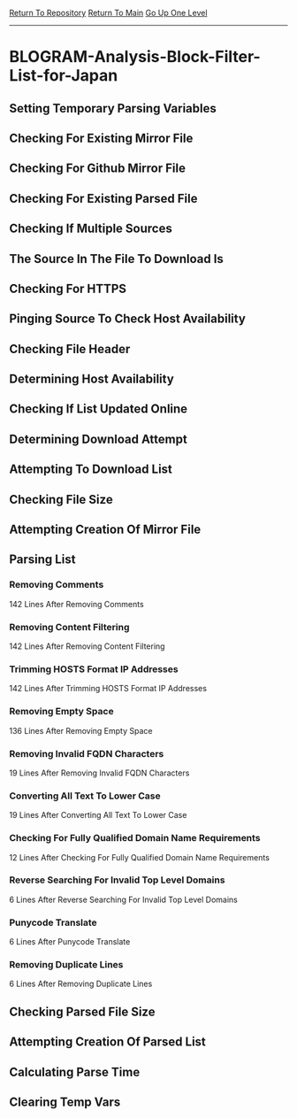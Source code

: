 [Return To Repository](https://github.com/deathbybandaid/piholeparser/)
[Return To Main](https://github.com/deathbybandaid/piholeparser/blob/master/RecentRunLogs/Mainlog.md)
[Go Up One Level](https://github.com/deathbybandaid/piholeparser/blob/master/RecentRunLogs/TopLevelScripts/30-Processing-External-Blacklists.md)
____________________________________
# BLOGRAM-Analysis-Block-Filter-List-for-Japan
## Setting Temporary Parsing Variables
## Checking For Existing Mirror File
## Checking For Github Mirror File
## Checking For Existing Parsed File
## Checking If Multiple Sources
## The Source In The File To Download Is
## Checking For HTTPS
## Pinging Source To Check Host Availability
## Checking File Header
## Determining Host Availability
## Checking If List Updated Online
## Determining Download Attempt
## Attempting To Download List
## Checking File Size
## Attempting Creation Of Mirror File
## Parsing List
### Removing Comments
142 Lines After Removing Comments
### Removing Content Filtering
142 Lines After Removing Content Filtering
### Trimming HOSTS Format IP Addresses
142 Lines After Trimming HOSTS Format IP Addresses
### Removing Empty Space
136 Lines After Removing Empty Space
### Removing Invalid FQDN Characters
19 Lines After Removing Invalid FQDN Characters
### Converting All Text To Lower Case
19 Lines After Converting All Text To Lower Case
### Checking For Fully Qualified Domain Name Requirements
12 Lines After Checking For Fully Qualified Domain Name Requirements
### Reverse Searching For Invalid Top Level Domains
6 Lines After Reverse Searching For Invalid Top Level Domains
### Punycode Translate
6 Lines After Punycode Translate
### Removing Duplicate Lines
6 Lines After Removing Duplicate Lines
## Checking Parsed File Size
## Attempting Creation Of Parsed List
## Calculating Parse Time
## Clearing Temp Vars
